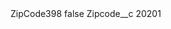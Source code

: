 <?xml version="1.0" encoding="UTF-8"?>
<CustomMetadata xmlns="http://soap.sforce.com/2006/04/metadata" xmlns:xsi="http://www.w3.org/2001/XMLSchema-instance" xmlns:xsd="http://www.w3.org/2001/XMLSchema">
    <label>ZipCode398</label>
    <protected>false</protected>
    <values>
        <field>Zipcode__c</field>
        <value xsi:type="xsd:string">20201</value>
    </values>
</CustomMetadata>
